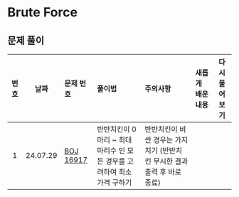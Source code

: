 # Brute Force

## 문제 풀이

| 번호 |    날짜    | 문제 번호                                              | 풀이법                                       | 주의사항                                       | 새롭게 배운 내용 | 다시 풀어보기 |
|:--:|:--------:|:---------------------------------------------------|:------------------------------------------|:-------------------------------------------|:----------|:-------:|
| 1  | 24.07.29 | [BOJ 16917](https://www.acmicpc.net/problem/16917) | 반반치킨이 0마리 ~ 최대마리수 인 모든 경우를 고려하여 최소 가격 구하기 | 반반치킨이 비싼 경우는 가지치기 (반반치킨 무시한 결과 출력 후 바로 종료) |           |         |


